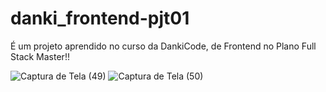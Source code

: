 # danki_frontend-pjt01
É um projeto aprendido no curso da DankiCode, de Frontend no Plano Full Stack Master!! 


![Captura de Tela (49)](https://user-images.githubusercontent.com/69223872/166519725-003b16c2-1e5b-41a1-816d-6717eed6173f.png)
![Captura de Tela (50)](https://user-images.githubusercontent.com/69223872/166519739-0ec27c9c-c94c-41aa-a0f2-002925f23ffd.png)
